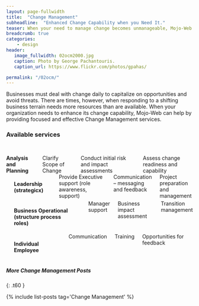 ```yaml
---
layout: page-fullwidth
title:  "Change Management"
subheadline:  "Enhanced Change Capability when you Need It."
teaser: When your need to manage change becomes unmanageable, Mojo-Web can help.
breadcrumb: true
categories:
    - design
header:
   image_fullwidth: 02ocm2000.jpg
   caption: Photo by George Pachantouris.
   caption_url: https://www.flickr.com/photos/gpahas/

permalink: "/02ocm/"
---
```


Businesses must deal with change daily to capitalize on opportunities and avoid threats. There are times, however, when responding to a shifting business terrain needs more resources than are available. When your organization needs to enhance its change capability, Mojo-Web can help by providing focused and effective Change Management services.

### Available services
<div class="row">
    <div class="medium-3 columns t30">
      <p><img src="{{ site.urlimg }}02ocm_an_title.jpg" alt=""></p>
    </div><!-- /.medium-4.columns -->
    <div class="medium-9 columns t30">
      <p style="margin:0;"><b>Analysis and Planning</b></p>
      <p style="margin:0;">Clarify Scope of Change</p>
      <p style="margin:0;">Conduct initial risk and impact assessments</p>
      <p style="margin:0;">Assess change readiness and capability</p>
    </div><!-- /.medium-8.columns -->
</div><!-- /.row -->

<div class="row">
  <div class="medium-3 columns t30">
    <img src="{{ site.urlimg }}02ocm_ld_title.jpg" alt="">
  </div><!-- /.medium-4.columns -->
  <div class="medium-9 columns t30">
    <p><h4>Leadership (strategicx)</h4></p>
    <p style="margin:0;">Provide Executive support (role awareness, support)</p>
    <p style="margin:0;">Communication – messaging and feedback</p>
    <p style="margin:0;">Project preparation and management</p>
  </div><!-- /.medium-8.columns -->
</div><!-- /.row -->

<div class="row">
  <div class="medium-3 columns t30">
    <img src="{{ site.urlimg }}02ocm_mg_title.jpg" alt="">
  </div><!-- /.medium-4.columns -->
  <div class="medium-9 columns t30">
    <p style="margin:0;"><h4>Business Operational (structure process roles)</h4></p>
    <p style="margin:0;">Manager support</p>
    <p style="margin:0;">Business impact assessment</p>
    <p style="margin:0;">Transition management</p>
  </div><!-- /.medium-8.columns -->
</div><!-- /.row -->

<div class="row">
  <div class="medium-3 columns t30">
    <img src="{{ site.urlimg }}02ocm_em_title.jpg" alt="">
  </div><!-- /.medium-4.columns -->
  <div class="medium-9 columns t30">
    <p style="margin:0;"><h4>Individual Employee</h4></p>
    <p style="margin:0;">Communication</p>
    <p style="margin:0;">Training</p>
    <p style="margin:0;">Opportunities for feedback</p>
  </div><!-- /.medium-8.columns -->
</div><!-- /.row -->

##### More Change Management Posts
{: .t60 }

{% include list-posts tag='Change Management' %}
